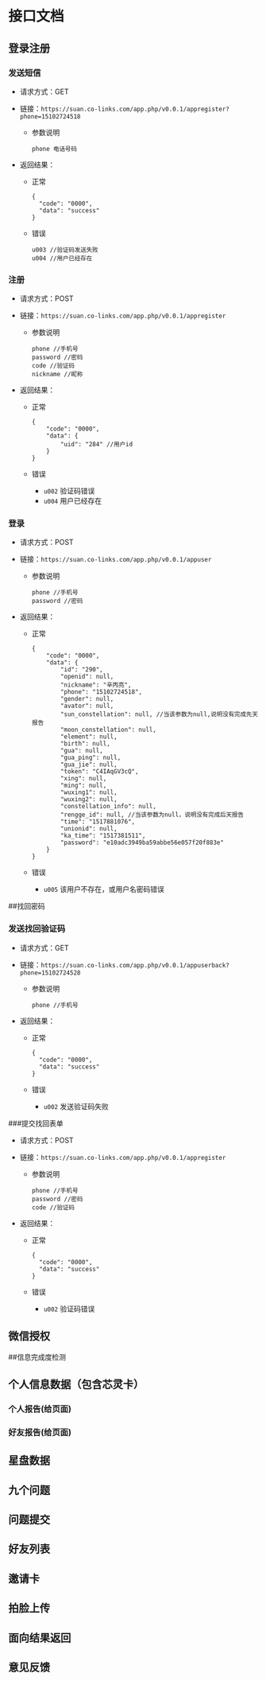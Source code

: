 # 接口文档

## 登录注册

### 发送短信

- 请求方式：GET

- 链接：`https://suan.co-links.com/app.php/v0.0.1/appregister?phone=15102724518`

  - 参数说明

    ```
    phone 电话号码

    ```

- 返回结果：

  - 正常

    ```
    {
      "code": "0000",
      "data": "success"
    }
    ```

  - 错误

    ```
    u003 //验证码发送失败
    u004 //用户已经存在
    ```

### 注册

- 请求方式：POST

- 链接：`https://suan.co-links.com/app.php/v0.0.1/appregister`

  - 参数说明

    ```
    phone //手机号
    password //密码
    code //验证码
    nickname //昵称
    ```

- 返回结果：

  - 正常

    ```
    {
        "code": "0000",
        "data": {
            "uid": "284" //用户id
        }
    }
    ```

  - 错误

    - `u002` 验证码错误
    - `u004` 用户已经存在

### 登录

- 请求方式：POST

- 链接：`https://suan.co-links.com/app.php/v0.0.1/appuser`

  - 参数说明

    ```
    phone //手机号
    password //密码
    ```

- 返回结果：

  - 正常

    ```
    {
        "code": "0000",
        "data": {
            "id": "290",
            "openid": null,
            "nickname": "辛丙亮",
            "phone": "15102724518",
            "gender": null,
            "avator": null,
            "sun_constellation": null, //当该参数为null,说明没有完成先天报告
            "moon_constellation": null,
            "element": null,
            "birth": null,
            "gua": null,
            "gua_ping": null,
            "gua_jie": null,
            "token": "C4IAqGV3cQ",
            "xing": null,
            "ming": null,
            "wuxing1": null,
            "wuxing2": null,
            "constellation_info": null,
            "rengge_id": null, //当该参数为null，说明没有完成后天报告
            "time": "1517881076",
            "unionid": null,
            "ka_time": "1517381511",
            "password": "e10adc3949ba59abbe56e057f20f883e"
        }
    }
    ```

  - 错误

    - `u005` 该用户不存在，或用户名密码错误

##找回密码

### 发送找回验证码

- 请求方式：GET

- 链接：`https://suan.co-links.com/app.php/v0.0.1/appuserback?phone=15102724528`

  - 参数说明

    ```
    phone //手机号
    ```

- 返回结果：

  - 正常

    ```
    {
      "code": "0000",
      "data": "success"
    }
    ```

  - 错误

    - `u002` 发送验证码失败

###提交找回表单

- 请求方式：POST

- 链接：`https://suan.co-links.com/app.php/v0.0.1/appregister`

  - 参数说明

    ```
    phone //手机号
    password //密码
    code //验证码
    ```

- 返回结果：

  - 正常

    ```
    {
      "code": "0000",
      "data": "success"
    }
    ```

  - 错误

    - `u002` 验证码错误

## 微信授权

##信息完成度检测

## 个人信息数据（包含芯灵卡）

### 个人报告(给页面)

### 好友报告(给页面)

## 星盘数据

## 九个问题

## 问题提交

## 好友列表

## 邀请卡

## 拍脸上传

## 面向结果返回

## 意见反馈